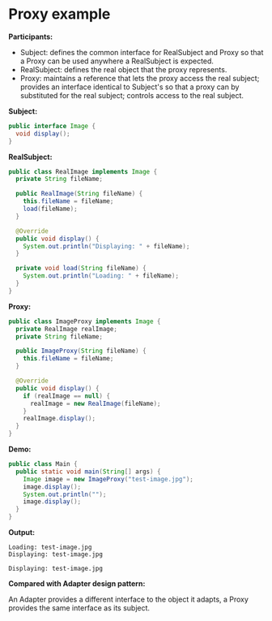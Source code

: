 # Proxy example

**Participants:**

* Subject: defines the common interface for RealSubject and Proxy so that a Proxy can be used anywhere a RealSubject is expected.
* RealSubject: defines the real object that the proxy represents.
* Proxy: maintains a reference that lets the proxy access the real subject; provides an interface identical to Subject's so that a proxy can by substituted for the real subject; controls access to the real subject.

**Subject:**

  ```java
  public interface Image {
    void display();
  }
  ```
  
**RealSubject:**

  ```java
  public class RealImage implements Image {
    private String fileName;

    public RealImage(String fileName) {
      this.fileName = fileName;
      load(fileName);
    }

    @Override
    public void display() {
      System.out.println("Displaying: " + fileName);
    }

    private void load(String fileName) {
      System.out.println("Loading: " + fileName);
    }
  }
  ```
  
**Proxy:**

  ```java
  public class ImageProxy implements Image {
    private RealImage realImage;
    private String fileName;

    public ImageProxy(String fileName) {
      this.fileName = fileName;
    }

    @Override
    public void display() {
      if (realImage == null) {
        realImage = new RealImage(fileName);
      }
      realImage.display();
    }
  }
  ```
  
**Demo:**

  ```java
  public class Main {
    public static void main(String[] args) {
      Image image = new ImageProxy("test-image.jpg");
      image.display();
      System.out.println("");
      image.display();
    }
  }
  ```
  
**Output:**

  ```
  Loading: test-image.jpg
  Displaying: test-image.jpg

  Displaying: test-image.jpg
  ```
  
**Compared with Adapter design pattern:** 

An Adapter provides a different interface to the object it adapts, a Proxy provides the same interface as its subject.